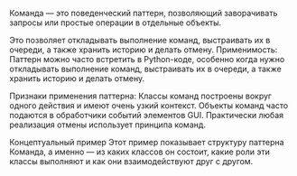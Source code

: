 Команда — это поведенческий паттерн, позволяющий заворачивать запросы или простые операции в отдельные объекты.

Это позволяет откладывать выполнение команд, выстраивать их в очереди, а также хранить историю и делать отмену.
Применимость: Паттерн можно часто встретить в Python-коде, особенно когда нужно откладывать выполнение команд, выстраивать их в очереди, а также хранить историю и делать отмену.

Признаки применения паттерна: Классы команд построены вокруг одного действия и имеют очень узкий контекст. Объекты команд часто подаются в обработчики событий элементов GUI. Практически любая реализация отмены использует принципа команд.

Концептуальный пример
Этот пример показывает структуру паттерна Команда, а именно — из каких классов он состоит, какие роли эти классы выполняют и как они взаимодействуют друг с другом.
